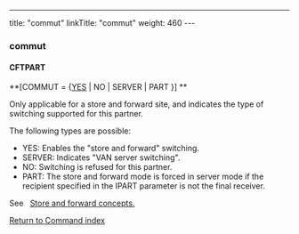 ---
title: "commut"
linkTitle: "commut"
weight: 460
--- <span id="commut"></span>

### commut

#### CFTPART

**[COMMUT = {<u>YES</u> &#124; NO &#124; SERVER
&#124; PART }] **

Only applicable for a store and
forward site, and indicates the type of switching supported for this partner.

The following types are possible:

- YES: Enables the "store and forward" switching.
- SERVER: Indicates "VAN server switching".
- NO: Switching
    is refused for this partner.
- PART: The store
    and forward mode is forced in server mode if the recipient specified in
    the IPART parameter is not the final receiver.

See   [Store
and forward concepts.](../../../../concepts/transfer_command_overview/store_and_forward_mode_routing)

[Return to Command index](../../)
